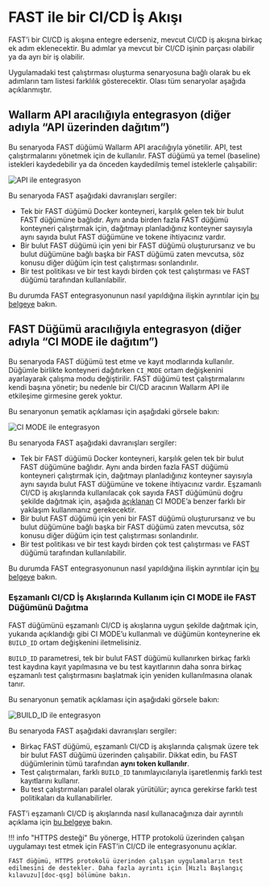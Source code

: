 [doc-integration-api]:          integration-overview-api.md
[doc-integration-ci-mode]:      integration-overview-ci-mode.md
[doc-concurrent-pipelines]:     ci-mode-concurrent-pipelines.md

[img-api-mode]:                 ../../images/fast/poc/en/integration-overview/api-mode-common.png
[img-ci-mode]:                  ../../images/fast/poc/en/integration-overview/ci-mode-common.png
[img-ci-mode-build-id]:         ../../images/fast/poc/en/integration-overview/ci-build-id-common.png

[anchor-build-id]:              #deploying-the-fast-node-with-ci-mode-for-use-in-concurrent-cicd-workflows

[doc-qsg]:              ../qsg/deployment-options.md

#   FAST ile bir CI/CD İş Akışı

FAST’i bir CI/CD iş akışına entegre ederseniz, mevcut CI/CD iş akışına birkaç ek adım eklenecektir. Bu adımlar ya mevcut bir CI/CD işinin parçası olabilir ya da ayrı bir iş olabilir.   

Uygulamadaki test çalıştırması oluşturma senaryosuna bağlı olarak bu ek adımların tam listesi farklılık gösterecektir. Olası tüm senaryolar aşağıda açıklanmıştır.

##  Wallarm API aracılığıyla entegrasyon (diğer adıyla “API üzerinden dağıtım”)

Bu senaryoda FAST düğümü Wallarm API aracılığıyla yönetilir. API, test çalıştırmalarını yönetmek için de kullanılır. FAST düğümü ya temel (baseline) istekleri kaydedebilir ya da önceden kaydedilmiş temel isteklerle çalışabilir:
    
![API ile entegrasyon][img-api-mode] 

Bu senaryoda FAST aşağıdaki davranışları sergiler:
* Tek bir FAST düğümü Docker konteyneri, karşılık gelen tek bir bulut FAST düğümüne bağlıdır. Aynı anda birden fazla FAST düğümü konteyneri çalıştırmak için, dağıtmayı planladığınız konteyner sayısıyla aynı sayıda bulut FAST düğümüne ve tokene ihtiyacınız vardır.
* Bir bulut FAST düğümü için yeni bir FAST düğümü oluşturursanız ve bu bulut düğümüne bağlı başka bir FAST düğümü zaten mevcutsa, söz konusu diğer düğüm için test çalıştırması sonlandırılır.
* Bir test politikası ve bir test kaydı birden çok test çalıştırması ve FAST düğümü tarafından kullanılabilir.
    
Bu durumda FAST entegrasyonunun nasıl yapıldığına ilişkin ayrıntılar için [bu belgeye][doc-integration-api] bakın. 

##  FAST Düğümü aracılığıyla entegrasyon (diğer adıyla “CI MODE ile dağıtım”)

Bu senaryoda FAST düğümü test etme ve kayıt modlarında kullanılır. Düğümle birlikte konteyneri dağıtırken `CI_MODE` ortam değişkenini ayarlayarak çalışma modu değiştirilir. FAST düğümü test çalıştırmalarını kendi başına yönetir; bu nedenle bir CI/CD aracının Wallarm API ile etkileşime girmesine gerek yoktur.

Bu senaryonun şematik açıklaması için aşağıdaki görsele bakın:

![CI MODE ile entegrasyon][img-ci-mode]

Bu senaryoda FAST aşağıdaki davranışları sergiler:
* Tek bir FAST düğümü Docker konteyneri, karşılık gelen tek bir bulut FAST düğümüne bağlıdır. Aynı anda birden fazla FAST düğümü konteyneri çalıştırmak için, dağıtmayı planladığınız konteyner sayısıyla aynı sayıda bulut FAST düğümüne ve tokene ihtiyacınız vardır.
    Eşzamanlı CI/CD iş akışlarında kullanılacak çok sayıda FAST düğümünü doğru şekilde dağıtmak için, aşağıda [açıklanan][anchor-build-id] CI MODE’a benzer farklı bir yaklaşım kullanmanız gerekecektir.
* Bir bulut FAST düğümü için yeni bir FAST düğümü oluşturursanız ve bu bulut düğümüne bağlı başka bir FAST düğümü zaten mevcutsa, söz konusu diğer düğüm için test çalıştırması sonlandırılır.
* Bir test politikası ve bir test kaydı birden çok test çalıştırması ve FAST düğümü tarafından kullanılabilir.

Bu durumda FAST entegrasyonunun nasıl yapıldığına ilişkin ayrıntılar için [bu belgeye][doc-integration-ci-mode] bakın. 
    

<a id="deploying-the-fast-node-with-ci-mode-for-use-in-concurrent-cicd-workflows"></a>
### Eşzamanlı CI/CD İş Akışlarında Kullanım için CI MODE ile FAST Düğümünü Dağıtma

FAST düğümünü eşzamanlı CI/CD iş akışlarına uygun şekilde dağıtmak için, yukarıda açıklandığı gibi CI MODE’u kullanmalı ve düğümün konteynerine ek `BUILD_ID` ortam değişkenini iletmelisiniz.

`BUILD_ID` parametresi, tek bir bulut FAST düğümü kullanırken birkaç farklı test kaydına kayıt yapılmasına ve bu test kayıtlarının daha sonra birkaç eşzamanlı test çalıştırmasını başlatmak için yeniden kullanılmasına olanak tanır.

Bu senaryonun şematik açıklaması için aşağıdaki görsele bakın:

![BUILD_ID ile entegrasyon][img-ci-mode-build-id]

Bu senaryoda FAST aşağıdaki davranışları sergiler:
* Birkaç FAST düğümü, eşzamanlı CI/CD iş akışlarında çalışmak üzere tek bir bulut FAST düğümü üzerinden çalışabilir. Dikkat edin, bu FAST düğümlerinin tümü tarafından **aynı token kullanılır**.
* Test çalıştırmaları, farklı `BUILD_ID` tanımlayıcılarıyla işaretlenmiş farklı test kayıtlarını kullanır.
* Bu test çalıştırmaları paralel olarak yürütülür; ayrıca gerekirse farklı test politikaları da kullanabilirler.

FAST’i eşzamanlı CI/CD iş akışlarında nasıl kullanacağınıza dair ayrıntılı açıklama için [bu belgeye][doc-concurrent-pipelines] bakın.


!!! info "HTTPS desteği"
    Bu yönerge, HTTP protokolü üzerinden çalışan uygulamayı test etmek için FAST’in CI/CD ile entegrasyonunu açıklar.
    
    FAST düğümü, HTTPS protokolü üzerinden çalışan uygulamaların test edilmesini de destekler. Daha fazla ayrıntı için [Hızlı Başlangıç kılavuzu][doc-qsg] bölümüne bakın.